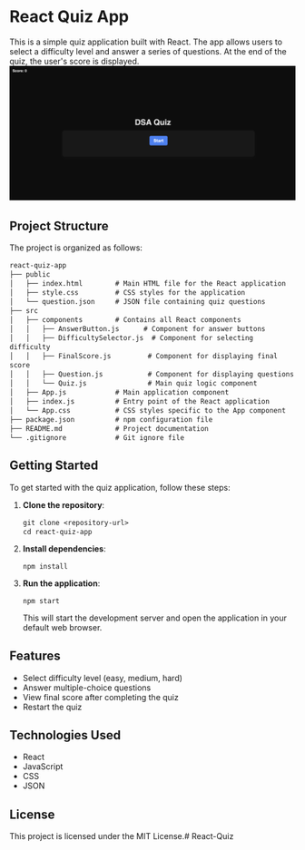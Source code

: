 # React Quiz App

This is a simple quiz application built with React. The app allows users to select a difficulty level and answer a series of questions. At the end of the quiz, the user's score is displayed.
![Quiz App Screenshot](quiz.png)
## Project Structure

The project is organized as follows:

```
react-quiz-app
├── public
│   ├── index.html        # Main HTML file for the React application
│   ├── style.css         # CSS styles for the application
│   └── question.json     # JSON file containing quiz questions
├── src
│   ├── components        # Contains all React components
│   │   ├── AnswerButton.js      # Component for answer buttons
│   │   ├── DifficultySelector.js  # Component for selecting difficulty
│   │   ├── FinalScore.js         # Component for displaying final score
│   │   ├── Question.js           # Component for displaying questions
│   │   └── Quiz.js               # Main quiz logic component
│   ├── App.js            # Main application component
│   ├── index.js          # Entry point of the React application
│   └── App.css           # CSS styles specific to the App component
├── package.json          # npm configuration file
├── README.md             # Project documentation
└── .gitignore            # Git ignore file
```

## Getting Started

To get started with the quiz application, follow these steps:

1. **Clone the repository**:
   ```
   git clone <repository-url>
   cd react-quiz-app
   ```

2. **Install dependencies**:
   ```
   npm install
   ```

3. **Run the application**:
   ```
   npm start
   ```

   This will start the development server and open the application in your default web browser.

## Features

- Select difficulty level (easy, medium, hard)
- Answer multiple-choice questions
- View final score after completing the quiz
- Restart the quiz

## Technologies Used

- React
- JavaScript
- CSS
- JSON

## License

This project is licensed under the MIT License.# React-Quiz
